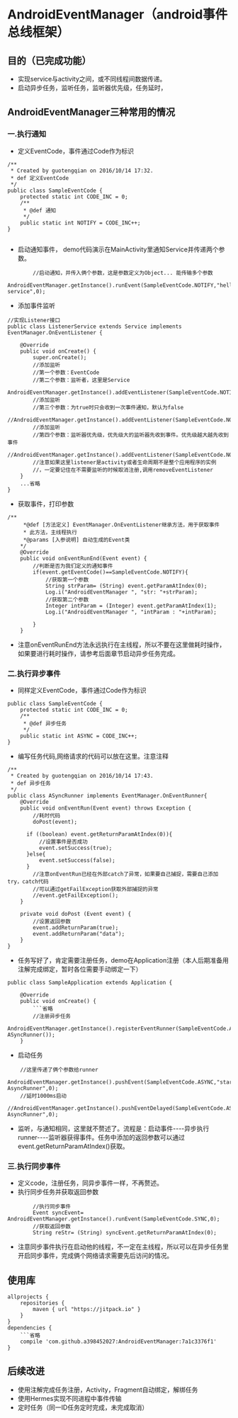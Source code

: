 # AndroidEventManager（android事件总线框架）
## 目的（已完成功能）
- 实现service与activity之间，或不同线程间数据传递。
- 启动异步任务，监听任务，监听器优先级，任务延时，

## AndroidEventManager三种常用的情况

### 一.执行通知

- 定义EventCode，事件通过Code作为标识

```
/**
 * Created by guotengqian on 2016/10/14 17:32.
 * def 定义EventCode
 */
public class SampleEventCode {
    protected static int CODE_INC = 0;
    /**
     * @def 通知
     */
    public static int NOTIFY = CODE_INC++;
}
   
```   


 - 启动通知事件， demo代码演示在MainActivity里通知Service并传递两个参数。

```
        //启动通知，并传入俩个参数，这是参数定义为Object... 能传输多个参数
        AndroidEventManager.getInstance().runEvent(SampleEventCode.NOTIFY,"hello service",0);
```
 - 添加事件监听

```
//实现Listener接口
public class ListenerService extends Service implements EventManager.OnEventListener {

    @Override
    public void onCreate() {
        super.onCreate();
        //添加监听
        //第一个参数：EventCode
        //第二个参数：监听者，这里是Service
        AndroidEventManager.getInstance().addEventListener(SampleEventCode.NOTIFY,this);
        //添加监听
        //第三个参数：为true时只会收到一次事件通知，默认为false
        //AndroidEventManager.getInstance().addEventListener(SampleEventCode.NOTIFY,this,true);
        //添加监听
        //第四个参数：监听器优先级，优先级大的监听器先收到事件。优先级越大越先收到事件
        //AndroidEventManager.getInstance().addEventListener(SampleEventCode.NOTIFY,this,true,0);
        //注意如果这里listener是activity或者生命周期不是整个应用程序的实例
        //，一定要记住在不需要监听的时候取消注册,调用removeEventListener
    }
    ...省略
}
```

- 获取事件，打印参数

```
/**
     *@def [方法定义] EventManager.OnEventListener继承方法，用于获取事件
     * 此方法，主线程执行
     *@params [入参说明] 自动生成的Event类
    */
    @Override
    public void onEventRunEnd(Event event) {
        //判断是否为我们定义的通知事件
        if(event.getEventCode()==SampleEventCode.NOTIFY){
            //获取第一个参数
            String strParam= (String) event.getParamAtIndex(0);
            Log.i("AndroidEventManager ", "str: "+strParam);
            //获取第二个参数
            Integer intParam = (Integer) event.getParamAtIndex(1);
            Log.i("AndroidEventManager ", "intParam : "+intParam);

        }
    }
```

- 注意onEventRunEnd方法永远执行在主线程，所以不要在这里做耗时操作，如果要进行耗时操作，请参考后面章节启动异步任务完成。

### 二.执行异步事件
- 同样定义EventCode，事件通过Code作为标识

```
public class SampleEventCode {
    protected static int CODE_INC = 0;
    /**
     * @def 异步任务
     */
    public static int ASYNC = CODE_INC++;
}
```

- 编写任务代码,网络请求的代码可以放在这里。注意注释
```
/**
 * Created by guotengqian on 2016/10/14 17:43.
 * def 异步任务
 */
public class ASyncRunner implements EventManager.OnEventRunner{
    @Override
    public void onEventRun(Event event) throws Exception {
        //耗时代码
        doPost(event);
        
      if ((boolean) event.getReturnParamAtIndex(0)){
          //设置事件是否成功
          event.setSuccess(true);
      }else{
          event.setSuccess(false);
      }
        //注意onEventRun已经在外部catch了异常，如果要自己捕捉，需要自己添加try，catch代码
        //可以通过getFailException获取外部捕捉的异常
        //event.getFailException();
    }

    private void doPost (Event event) {
        //设置返回参数
        event.addReturnParam(true);
        event.addReturnParam("data");
    }
}
```

- 任务写好了，肯定需要注册任务，demo在Application注册（本人后期准备用注解完成绑定，暂时各位需要手动绑定一下）

```
public class SampleApplication extends Application {

    @Override
    public void onCreate() {
        ```省略
        //注册异步任务
        AndroidEventManager.getInstance().registerEventRunner(SampleEventCode.ASYNC,new ASyncRunner());
    }
```

- 启动任务
```
    //这里传递了俩个参数给runner
    AndroidEventManager.getInstance().pushEvent(SampleEventCode.ASYNC,"start AsyncRunner",0);
    //延时1000ms启动
    //AndroidEventManager.getInstance().pushEventDelayed(SampleEventCode.ASYNC,1000,"start AsyncRunner",0);
```

- 监听，与通知相同，这里就不赘述了。流程是：启动事件----异步执行runner----监听器获得事件。任务中添加的返回参数可以通过 event.getReturnParamAtIndex()获取。

### 三.执行同步事件

- 定义code，注册任务，同异步事件一样，不再赘述。
- 执行同步任务并获取返回参数
```
        //执行同步事件
        Event syncEvent= AndroidEventManager.getInstance().runEvent(SampleEventCode.SYNC,0);
        //获取返回参数
        String reStr= (String) syncEvent.getReturnParamAtIndex(0);
```
- 注意同步事件执行在启动他的线程，不一定在主线程，所以可以在异步任务里开启同步事件，完成俩个网络请求需要先后访问的情况。

## 使用库

```
allprojects {
    repositories {
        maven { url "https://jitpack.io" }
    }
}
dependencies {
    ```省略
    compile 'com.github.a398452027:AndroidEventManager:7a1c3376f1'
}

```

## 后续改进
- 使用注解完成任务注册，Activity，Fragment自动绑定，解绑任务
- 使用Hermes实现不同进程中事件传输
- 定时任务（同一ID任务定时完成，未完成取消）
















